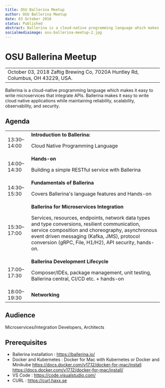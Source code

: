 ```yaml
---
title: OSU Ballerina Meetup
author: OSU Ballerina Meetup
date: 03 October 2018
status: Published
abstract: Ballerina is a cloud-native programming language which makes it easy to write microservices that integrate APIs. Ballerina makes it easy to write cloud native applications while maintaining reliability, scalability, observability, and security. .
socialmediaimage: osu-ballerina-meetup-2.jpg
---
```

<script src="/js/ballerina-form.js?2618"></script><link rel="stylesheet" href="/css/ballerina-day.css"></link>

# OSU Ballerina Meetup

<table class="cEventTable">
    <tr>
        <td class="cEventDateContainer" style="border:none;">
            <span class="cEventDate" style="border:none;">October 03, 2018</span>
            <span class="cLocation" style="border:none;">Zaftig Brewing Co, 7020A Huntley Rd, Columbus, OH 43229, USA.</span>
            <!-- <p style="color:#20b6b0;">Due to an overwhelming number of registrants, we have reached our seating capacity for both 11 and 12 August. However, do fill in your contact details, as we aim to hold similar events for Ballerina in the future.</p> -->
        </td>
        <td class="cEventURL" style="border:none;">
        <!-- <a class="cEventRegistration cSmallButton" data-toggle="modal" data-target="#webinar_registration" target="_blank">Register Now</a> -->
        </td>
    </tr>
</table>

Ballerina is a cloud-native programming language which makes it easy to write microservices that integrate APIs. Ballerina makes it easy to write cloud native applications while maintaining reliability, scalability, observability, and security.



## Agenda

<table class="cEventTable cAgendaTable">
    <tbody>
        <tr>
            <td class="cTime cTop">13:30–14:00</td>
            <td class="cSession">
                <strong>Introduction to Ballerina:</strong>
               <p>Cloud Native Programming Language</p>
            </td>
        </tr>
        <tr>
            <td class="cTime">14:00–14:30</td>
            <td class="cSession">
                <div class="cSessionTitle">
                    <strong>Hands-on</strong>
                    <p>Building a simple RESTful service with Ballerina</p>
                </div>
            </td>
        </tr>
        <tr>
            <td class="cTime cTop">14:30–15:30</td>
            <td class="cSession">
                <strong>Fundamentals of Ballerina</strong><br>
                <p>Covers Ballerina's language features and Hands-on</p>
            </td>
        </tr>
        <tr>
            <td class="cTime cTop">15:30–17:00</td>
            <td class="cSession">
                <strong>Ballerina for Microservices Integration</strong><br>
                <p>Services, resources, endpoints, network data types and type conversions, resilient communication, service composition and choreography, asynchronous event driven messaging (Kafka, JMS), protocol conversion (gRPC, File, H1/H2), API security,  hands-on.</p>
            </td>
        </tr>
        <tr>
            <td class="cTime cTop">17:00–17:30</td>
            <td class="cSession">
                <strong>Ballerina Development Lifecycle </strong><br>
                <p>Composer/IDEs, package management, unit testing, Ballerina central, CI/CD etc. +  hands-on</p>
            </td>
        </tr>
        <tr>
            <td class="cTime cTop">18:00–19:30</td>
            <td class="cSession">
                <strong>Networking</strong>
            </td>
        </tr>
    </tbody>
</table>


## Audience

Microservices/Integration Developers, Architects


## Prerequisites  

<ul>
<li>Ballerina installation : <a href="https://ballerina.io/">https://ballerina.io/</a></li>
<li>Docker and Kubernetes : Docker for Mac with Kubernetes or Docker and Minikube
<a href="https://docs.docker.com/v17.12/docker-for-mac/install">https://docs.docker.com/v17.12/docker-for-mac/install</a>
<a href="https://docs.docker.com/v17.12/docker-for-mac/install/">https://docs.docker.com/v17.12/docker-for-mac/install/</a>
</li>
<li>VS Code : <a href="https://code.visualstudio.com/">https://code.visualstudio.com/</a></li>
<li>CURL : <a href="https://curl.haxx.se">https://curl.haxx.se</a></li>
</ul>
